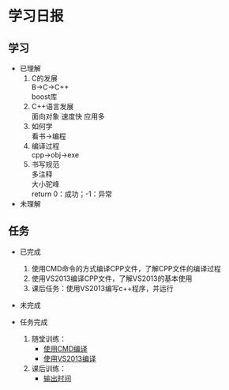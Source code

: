 # 学习日报
## 学习
* 已理解
    1. C的发展  
    B->C->C++  
    boost库
    2. C++语言发展  
    面向对象
    速度快
    应用多
    3. 如何学  
    看书->编程
    4. 编译过程  
    cpp->obj->exe
    5. 书写规范  
     多注释  
     大小驼峰  
     return 0：成功；-1：异常  
* 未理解  
    
## 任务
* 已完成
    1. 使用CMD命令的方式编译CPP文件，了解CPP文件的编译过程
    2. 使用VS2013编译CPP文件，了解VS2013的基本使用
    3. 课后任务：使用VS2013编写c++程序，并运行

* 未完成
    
* 任务完成
    1. 随堂训练：
        * [使用CMD编译](http://49.4.68.29:5566/zhangxu1997/summer-test/tree/master/c++/practice/7-22-1)
        * [使用VS2013编译](http://49.4.68.29:5566/zhangxu1997/summer-test/tree/master/c++/practice/7-22)
    2. 课后训练：  
        * [输出时间](http://49.4.68.29:5566/zhangxu1997/summer-test/tree/master/c++/practice/gettime1)